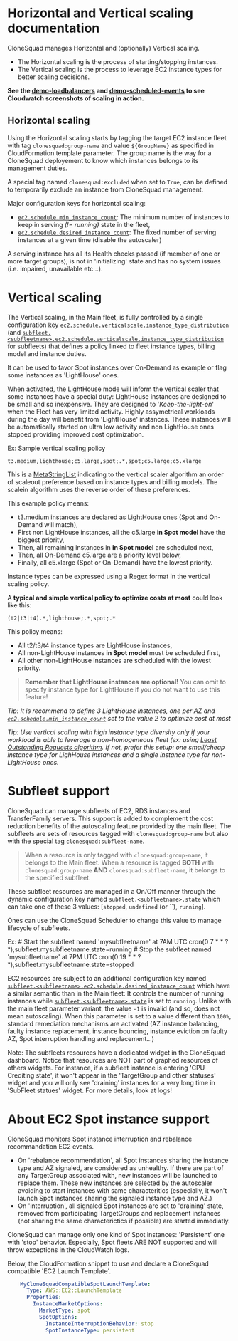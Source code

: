 

# Horizontal and Vertical scaling documentation


CloneSquad manages Horizontal and (optionally) Vertical scaling.

* The Horizontal scaling is the process of starting/stopping instances.
* The Vertical scaling is the process to leverage EC2 instance types for better scaling decisions.

**See the [demo-loadbalancers](../examples/environments/demo-loadbalancers) and [demo-scheduled-events](../examples/environments/demo-scheduled-events) to see Cloudwatch screenshots of scaling in action.**

## Horizontal scaling

Using the Horizontal scaling starts by tagging the target EC2 instance fleet with tag `clonesquad:group-name` and value `${GroupName}` as specified in CloudFormation
template parameter.
The group name is the way for a CloneSquad deployement to know which instances belongs to its management duties.

A special tag named `clonesquad:excluded` when set to `True`, can be defined to temporarily exclude an instance from 
CloneSquad management.

Major configuration keys for horizontal scaling:
* [`ec2.schedule.min_instance_count`](CONFIGURATION_REFERENCE.md#ec2schedulemin_instance_count): The minimum number of instances to keep in serving *(!= running)* state in the fleet,
* [`ec2.schedule.desired_instance_count`](CONFIGURATION_REFERENCE.md#ec2scheduledesired_instance_count): The fixed number of serving instances at a given time (disable the autoscaler)

A serving instance has all its Health checks passed (if member of one or more target groups), is not in 'initializing' state and
has no system issues (i.e. impaired, unavailable etc...).

# Vertical scaling

The Vertical scaling, in the Main fleet, is fully controlled by a single configuration key [`ec2.schedule.verticalscale.instance_type_distribution`](CONFIGURATION_REFERENCE.md#ec2scheduleverticalscaleinstance_type_distribution) (and [`subfleet.<subfleetname>.ec2.schedule.verticalscale.instance_type_distribution`](CONFIGURATION_REFERENCE.md#subfleetsubfleetnameec2scheduleverticalscaleinstance_type_distribution) for subfleets)
that defines a policy linked to fleet instance types, billing model and instance duties.

It can be used to favor Spot instances over On-Demand as example or flag some instances as 'LightHouse' ones.

When activated, the LightHouse mode will inform the vertical scaler that some instances have a special duty: LightHouse instances
are designed to be small and so inexpensive. They are designed to '*Keep-the-light-on*' when the Fleet has very limited activity. 
Highly assymetrical workloads during the day will benefit from 'LightHouse' instances. These instances will be automatically started
on ultra low activity and non LightHouse ones stopped providing improved cost optimization.

Ex: Sample vertical scaling policy

	t3.medium,lighthouse;c5.large,spot;.*,spot;c5.large;c5.xlarge

This is a [MetaStringList](CONFIGURATION_REFERENCE.md#MetaStringList) indicating to the vertical scaler algorithm
an order of scaleout preference based on instance types and billing models. The scalein algorithm uses the reverse order
of these preferences.

This example policy means:
* t3.medium instances are declared as LightHouse ones (Spot and On-Demand will match),
* First non LightHouse instances, all the c5.large **in Spot model** have the biggest priority,
* Then, all remaining instances in **in Spot model** are scheduled next,
* Then, all On-Demand c5.large are a priority level below,
* Finally, all c5.xlarge (Spot or On-Demand) have the lowest priority.

Instance types can be expressed using a Regex format in the vertical scaling policy. 

A **typical and simple vertical policy to optimize costs at most** could look like this:

	(t2|t3|t4).*,lighthouse;.*,spot;.*

This policy means:
* All t2/t3/t4 instance types are LightHouse instances,
* All non-LightHouse instances **in Spot model** must be scheduled first,
* All other non-LightHouse instances are scheduled with the lowest priority.

> **Remember that LightHouse instances are optional!** You can omit to specify instance type for LightHouse if you do not want to use this feature!

*Tip: It is recommend to define 3 LightHouse instances, one per AZ and [`ec2.schedule.min_instance_count`](CONFIGURATION_REFERENCE#ec2schedulemin_instance_count) set to the value 2 to optimize cost at most*

*Tip: Use vertical scaling with high instance type diversity only if your workload is able to leverage
a non-homogeneous fleet (ex: using [Least Outstanding Requests algorithm](https://docs.aws.amazon.com/elasticloadbalancing/latest/application/load-balancer-target-groups.html#modify-routing-algorithm). If not, prefer this setup: one small/cheap instance type for LighHouse instances and a single instance 
type for non-LightHouse ones.*

# Subfleet support

CloneSquad can manage subfleets of EC2, RDS instances and TransferFamily servers. This support is added to complement the cost reduction benefits 
of the autoscaling feature provided by the main fleet.
The subfleets are sets of resources tagged with `clonesquad:group-name` but also with the special tag `clonesquad:subfleet-name`.

> When a resource is only tagged with `clonesquad:group-name`, it belongs to the Main fleet. When a resource is tagged **BOTH** with `clonesquad:group-name` **AND**
`clonesquad:subfleet-name`, it belongs to the specified subfleet.  

These subfleet resources are managed in a On/Off manner through the dynamic configuration key named `subfleet.<subfleetname>.state` which can take one
of these 3 values: [`stopped`, `undefined` (or ``), `running`].

Ones can use the CloneSquad Scheduler to change this value to manage lifecycle of subfleets.

Ex:
	# Start the subfleet named 'mysubfleetname' at 7AM UTC
	cron(0 7 * * ? *),subfleet.mysubfleetname.state=running
	# Stop the subfleet named 'mysubfleetname' at 7PM UTC
	cron(0 19 * * ? *),subfleet.mysubfleetname.state=stopped

EC2 resources are subject to an additional configuration key named [`subfleet.<subfleetname>.ec2.schedule.desired_instance_count`](CONFIGURATION_REFERENCE.md#subfleetsubfleetnameec2scheduledesired_instance_count) which have a 
similar semantic than in the Main fleet: It controls the number of running instances while [`subfleet.<subfleetname>.state`](CONFIGURATION_REFERENCE.md#subfleetsubfleetnamestate)
is set to `running`. Unlike with the main fleet parameter variant, the value `-1` is invalid (and so, does not mean autoscaling). When this parameter is set 
to a value different than `100%`, standard remediation mechanisms are activated (AZ instance balancing, faulty instance replacement, instance bouncing, 
instance eviction on faulty AZ, Spot interruption handling and replacement...)

Note: The subfleets resources have a dedicated widget in the CloneSquad dashboard. Notice that resources are NOT part of graphed 
resources of others widgets. For instance, if a subfleet instance is entering 'CPU Crediting state', it won't appear in the 'TargetGroup and other statuses'
widget and you will only see 'draining' instances for a very long time in 'SubFleet statues' widget. For more details, look at logs!

# About EC2 Spot instance support

CloneSquad monitors Spot instance interruption and rebalance recommandation EC2 events. 
* On 'rebalance recommendation', all Spot instances sharing the instance type and AZ signaled, are considered as unhealthy. If there are part of any TargetGroup
associated with, new instances will be launched to replace them. These new instances are selected by the autoscaler avoiding to start instances
with same characteritics (especially, it won't launch Spot instances sharing the signaled instance type and AZ.)
* On 'interruption', all signaled Spot instances are set to 'draining' state, removed from participating TargetGroups and replacement instances (not
sharing the same characterictics if possible) are started immediatly. 

CloneSquad can manage only one kind of Spot instances: 'Persistent' one with 'stop' behavior. Especially, Spot fleets ARE NOT supported and
will throw exceptions in the CloudWatch logs.

Below, the CloudFormation snippet to use and declare a CloneSquad compatible 'EC2 Launch Template'.

```yaml
    MyCloneSquadCompatibleSpotLaunchTemplate:
      Type: AWS::EC2::LaunchTemplate
      Properties:
        InstanceMarketOptions:
          MarketType: spot
          SpotOptions:
            InstanceInterruptionBehavior: stop
            SpotInstanceType: persistent
```


